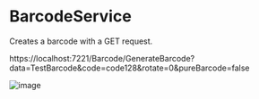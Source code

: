 # BarcodeService

Creates a barcode with a GET request.

https://localhost:7221/Barcode/GenerateBarcode?data=TestBarcode&code=code128&rotate=0&pureBarcode=false

![image](https://github.com/user-attachments/assets/a07a67e3-1e22-4825-aca5-cfaa4b4086c6)

